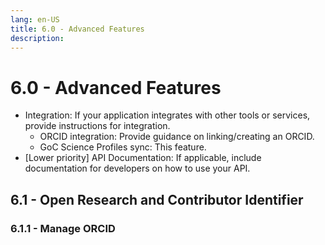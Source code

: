 ```yaml
---
lang: en-US
title: 6.0 - Advanced Features
description:
---
```

# 6.0 - Advanced Features

- Integration: If your application integrates with other tools or services, provide instructions for integration.
    - ORCID integration: Provide guidance on linking/creating an ORCID.
    - GoC Science Profiles sync: This feature.
- [Lower priority] API Documentation: If applicable, include documentation for developers on how to use your API.

## 6.1 - Open Research and Contributor Identifier

### 6.1.1 - Manage ORCID